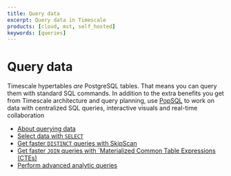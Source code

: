 ```yaml
---
title: Query data
excerpt: Query data in Timescale
products: [cloud, mst, self_hosted]
keywords: [queries]
---
```


# Query data

Timescale hypertables _are_ PostgreSQL tables. That means you can query them
with standard SQL commands. In addition to the extra benefits you get from Timescale architecture and query planning,
use [PopSQL][popsql] to work on data with centralized SQL queries, interactive visuals and real-time collaboration

*   [About querying data][about-querying-data]
*   [Select data with `SELECT`][selecting-data]
*   [Get faster `DISTINCT` queries with SkipScan][skipscan]
*   [Get faster `JOIN` queries with `Materialized Common Table Expressions (CTEs)][cte]
*   [Perform advanced analytic queries][advanced-analytics]

[about-querying-data]: /use-timescale/:currentVersion:/query-data/about-query-data/
[advanced-analytics]: /use-timescale/:currentVersion:/query-data/advanced-analytic-queries/
[selecting-data]: /use-timescale/:currentVersion:/query-data/select/
[skipscan]: /use-timescale/:currentVersion:/query-data/skipscan/
[cte]: /use-timescale/:currentVersion:/query-data/cte/
[popsql]: /getting-started/:currentVersion:/run-queries-from-console/
